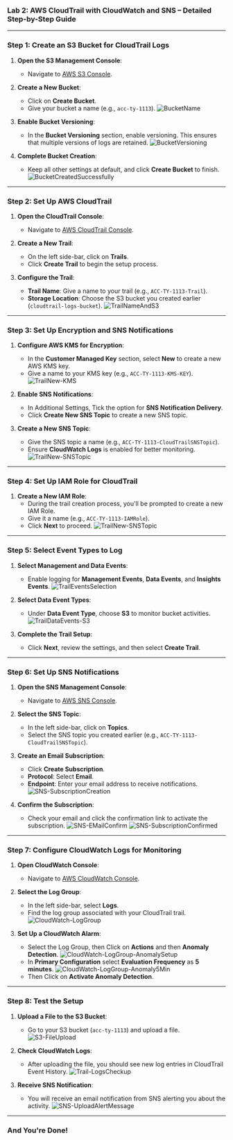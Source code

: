 ### **Lab 2: AWS CloudTrail with CloudWatch and SNS – Detailed Step-by-Step Guide**

---

### **Step 1: Create an S3 Bucket for CloudTrail Logs**

1. **Open the S3 Management Console**:
   - Navigate to [AWS S3 Console](https://s3.console.aws.amazon.com/s3/).

2. **Create a New Bucket**:
   - Click on **Create Bucket**.
   - Give your bucket a name (e.g., `acc-ty-1113`).
   ![BucketName](/docs/Lab%202%20CloudTrail/img/BucketName.png)
   
3. **Enable Bucket Versioning**:
   - In the **Bucket Versioning** section, enable versioning. This ensures that multiple versions of logs are retained.
   ![BucketVersioning](/docs/Lab%202%20CloudTrail/img/BucketVersioning.png)
   
4. **Complete Bucket Creation**:
   - Keep all other settings at default, and click **Create Bucket** to finish.
   ![BucketCreatedSuccessfully](/docs/Lab%202%20CloudTrail/img/BucketCreatedSuccessfully.png)

---

### **Step 2: Set Up AWS CloudTrail**

1. **Open the CloudTrail Console**:
   - Navigate to [AWS CloudTrail Console](https://console.aws.amazon.com/cloudtrail/).

2. **Create a New Trail**:
   - On the left side-bar, click on **Trails**.
   - Click **Create Trail** to begin the setup process.

3. **Configure the Trail**:
   - **Trail Name**: Give a name to your trail (e.g., `ACC-TY-1113-Trail`).
   - **Storage Location**: Choose the S3 bucket you created earlier (`cloudtrail-logs-bucket`).
   ![TrailNameAndS3](/docs/Lab%202%20CloudTrail/img/TrailNameAndS3.png)

---

### **Step 3: Set Up Encryption and SNS Notifications**

1. **Configure AWS KMS for Encryption**:
   - In the **Customer Managed Key** section, select **New** to create a new AWS KMS key.
   - Give a name to your KMS key (e.g., `ACC-TY-1113-KMS-KEY`).
   ![TrailNew-KMS](/docs/Lab%202%20CloudTrail/img/TrailNew-KMS.png)

2. **Enable SNS Notifications**:
   - In Additional Settings, Tick the option for **SNS Notification Delivery**.
   - Click **Create New SNS Topic** to create a new SNS topic.

3. **Create a New SNS Topic**:
   - Give the SNS topic a name (e.g., `ACC-TY-1113-CloudTrailSNSTopic`).
   - Ensure **CloudWatch Logs** is enabled for better monitoring.
   ![TrailNew-SNSTopic](/docs/Lab%202%20CloudTrail/img/TrailNew-SNSTopic.png)

---

### **Step 4: Set Up IAM Role for CloudTrail**

1. **Create a New IAM Role**:
   - During the trail creation process, you'll be prompted to create a new IAM Role.
   - Give it a name (e.g., `ACC-TY-1113-IAMRole`).
   - Click **Next** to proceed.
   ![TrailNew-SNSTopic](/docs/Lab%202%20CloudTrail/img/TrailNew-CloudWatch.png)

---

### **Step 5: Select Event Types to Log**

1. **Select Management and Data Events**:
   - Enable logging for **Management Events**, **Data Events**, and **Insights Events**.
   ![TrailEventsSelection](/docs/Lab%202%20CloudTrail/img/TrailEventsSelection.png)
   
2. **Select Data Event Types**:
   - Under **Data Event Type**, choose **S3** to monitor bucket activities.
   ![TrailDataEvents-S3](/docs/Lab%202%20CloudTrail/img/TrailDataEvents-S3.png)

3. **Complete the Trail Setup**:
   - Click **Next**, review the settings, and then select **Create Trail**.

---

### **Step 6: Set Up SNS Notifications**

1. **Open the SNS Management Console**:
   - Navigate to [AWS SNS Console](https://console.aws.amazon.com/sns/).

2. **Select the SNS Topic**:
   - In the left side-bar, click on **Topics**.
   - Select the SNS topic you created earlier (e.g., `ACC-TY-1113-CloudTrailSNSTopic`).

3. **Create an Email Subscription**:
   - Click **Create Subscription**.
   - **Protocol**: Select **Email**.
   - **Endpoint**: Enter your email address to receive notifications.
   ![SNS-SubscriptionCreation](/docs/Lab%202%20CloudTrail/img/SNS-SubscriptionCreation.png)

4. **Confirm the Subscription**:
   - Check your email and click the confirmation link to activate the subscription.
   ![SNS-EMailConfirm](/docs/Lab%202%20CloudTrail/img/SNS-EMailConfirm.png)
   ![SNS-SubscriptionConfirmed](/docs/Lab%202%20CloudTrail/img/SNS-SubscriptionConfirmed.png)

---

### **Step 7: Configure CloudWatch Logs for Monitoring**

1. **Open CloudWatch Console**:
   - Navigate to [AWS CloudWatch Console](https://console.aws.amazon.com/cloudwatch/).

2. **Select the Log Group**:
   - In the left side-bar, select **Logs**.
   - Find the log group associated with your CloudTrail trail.
   ![CloudWatch-LogGroup](/docs/Lab%202%20CloudTrail/img/CloudWatch-LogGroup.png)

3. **Set Up a CloudWatch Alarm**:
   - Select the Log Group, then Click on **Actions** and then **Anomaly Detection**.
   ![CloudWatch-LogGroup-AnomalySetup](/docs/Lab%202%20CloudTrail/img/CloudWatch-LogGroup-AnomalySetup.png)
   - In **Primary Configuration** select **Evaluation Frequency** as **5 minutes**.
   ![CloudWatch-LogGroup-Anomaly5Min](/docs/Lab%202%20CloudTrail/img/CloudWatch-LogGroup-Anomaly5Min.png)
   - Then Click on **Activate Anomaly Detection**.

---

### **Step 8: Test the Setup**

1. **Upload a File to the S3 Bucket**:
   - Go to your S3 bucket (`acc-ty-1113`) and upload a file.
   ![S3-FileUpload](/docs/Lab%202%20CloudTrail/img/S3-FileUpload.png)

2. **Check CloudWatch Logs**:
   - After uploading the file, you should see new log entries in CloudTrail Event History.
   ![Trail-LogsCheckup](/docs/Lab%202%20CloudTrail/img/Trail-LogsCheckup.png)

3. **Receive SNS Notification**:
   - You will receive an email notification from SNS alerting you about the activity.
   ![SNS-UploadAlertMessage](/docs/Lab%202%20CloudTrail/img/SNS-UploadAlertMessage.png)

---

### **And You're Done!**